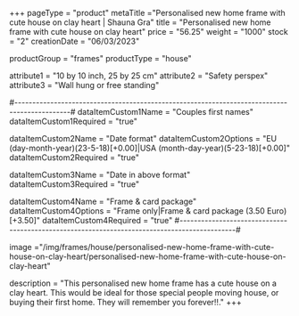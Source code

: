 +++
pageType = "product"
metaTitle ="Personalised new home frame with cute house on clay heart | Shauna Gra"
title = "Personalised new home frame with cute house on clay heart"
price = "56.25"
weight = "1000"
stock = "2"
creationDate = "06/03/2023"

productGroup = "frames"
productType = "house"

attribute1 = "10 by 10 inch, 25 by 25 cm" 
attribute2 = "Safety perspex"
attribute3 = "Wall hung or free standing"

#---------------------------------------------------------------------------------------------#
dataItemCustom1Name = "Couples first names"
dataItemCustom1Required = "true"

dataItemCustom2Name = "Date format"
dataItemCustom2Options = "EU (day-month-year)(23-5-18)[+0.00]|USA (month-day-year)(5-23-18)[+0.00]"
dataItemCustom2Required = "true"

dataItemCustom3Name = "Date in above format"
dataItemCustom3Required = "true"

dataItemCustom4Name = "Frame & card package"
dataItemCustom4Options = "Frame only|Frame & card package (3.50 Euro)[+3.50]"
dataItemCustom4Required = "true"
#---------------------------------------------------------------------------------------------#

image ="/img/frames/house/personalised-new-home-frame-with-cute-house-on-clay-heart/personalised-new-home-frame-with-cute-house-on-clay-heart"

description = "This personalised new home frame has a cute house on a clay heart. This would be ideal for those special people moving house, or buying their first home. They will remember you forever!!."
+++